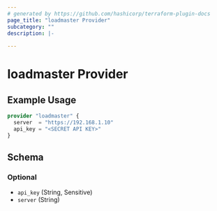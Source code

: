 ```yaml
---
# generated by https://github.com/hashicorp/terraform-plugin-docs
page_title: "loadmaster Provider"
subcategory: ""
description: |-
  
---
```


# loadmaster Provider



## Example Usage

```terraform
provider "loadmaster" {
  server  = "https://192.168.1.10"
  api_key = "<SECRET API KEY>"
}
```

<!-- schema generated by tfplugindocs -->
## Schema

### Optional

- `api_key` (String, Sensitive)
- `server` (String)
